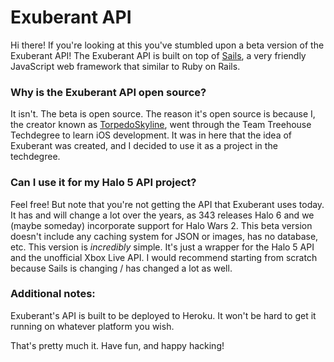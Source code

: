 # Exuberant API

Hi there! If you're looking at this you've stumbled upon a beta version of the Exuberant API! The Exuberant API is built on top of [Sails](http://sailsjs.org), a very friendly JavaScript web framework that similar to Ruby on Rails.


### Why is the Exuberant API open source?

It isn't. The beta is open source. The reason it's open source is because I, the creator known as [TorpedoSkyline](https://twitter.com/torpedoskyline), went through the Team Treehouse Techdegree to learn iOS development. It was in here that the idea of Exuberant was created, and I decided to use it as a project in the techdegree.

### Can I use it for my Halo 5 API project?

Feel free! But note that you're not getting the API that Exuberant uses today. It has and will change a lot over the years, as 343 releases Halo 6 and we (maybe someday) incorporate support for Halo Wars 2. This beta version doesn't include any caching system for JSON or images, has no database, etc. This version is *incredibly* simple. It's just a wrapper for the Halo 5 API and the unofficial Xbox Live API. I would recommend starting from scratch because Sails is changing / has changed a lot as well.

### Additional notes:

Exuberant's API is built to be deployed to Heroku. It won't be hard to get it running on whatever platform you wish.

That's pretty much it. Have fun, and happy hacking!